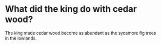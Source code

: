 # What did the king do with cedar wood?

The king made cedar wood become as abundant as the sycamore fig trees in the lowlands.

